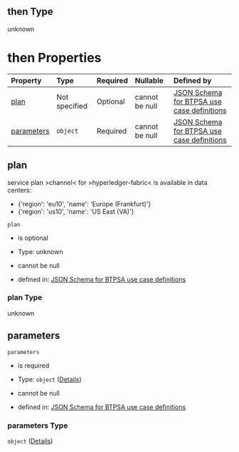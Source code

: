 ## then Type

unknown

# then Properties

| Property                  | Type          | Required | Nullable       | Defined by                                                                                                                                                                                                                                                  |
| :------------------------ | :------------ | :------- | :------------- | :---------------------------------------------------------------------------------------------------------------------------------------------------------------------------------------------------------------------------------------------------------- |
| [plan](#plan)             | Not specified | Optional | cannot be null | [JSON Schema for BTPSA use case definitions](btpsa-usecase-properties-services-items-allof-1-then-allof-45-then-allof-1-then-properties-plan.md "undefined#/properties/services/items/allOf/1/then/allOf/45/then/allOf/1/then/properties/plan")             |
| [parameters](#parameters) | `object`      | Required | cannot be null | [JSON Schema for BTPSA use case definitions](btpsa-usecase-properties-services-items-allof-1-then-allof-45-then-allof-1-then-properties-parameters.md "undefined#/properties/services/items/allOf/1/then/allOf/45/then/allOf/1/then/properties/parameters") |

## plan

service plan >channel< for >hyperledger-fabric< is available in data centers:

*   {'region': 'eu10', 'name': 'Europe (Frankfurt)'}
*   {'region': 'us10', 'name': 'US East (VA)'}

`plan`

*   is optional

*   Type: unknown

*   cannot be null

*   defined in: [JSON Schema for BTPSA use case definitions](btpsa-usecase-properties-services-items-allof-1-then-allof-45-then-allof-1-then-properties-plan.md "undefined#/properties/services/items/allOf/1/then/allOf/45/then/allOf/1/then/properties/plan")

### plan Type

unknown

## parameters



`parameters`

*   is required

*   Type: `object` ([Details](btpsa-usecase-properties-services-items-allof-1-then-allof-45-then-allof-1-then-properties-parameters.md))

*   cannot be null

*   defined in: [JSON Schema for BTPSA use case definitions](btpsa-usecase-properties-services-items-allof-1-then-allof-45-then-allof-1-then-properties-parameters.md "undefined#/properties/services/items/allOf/1/then/allOf/45/then/allOf/1/then/properties/parameters")

### parameters Type

`object` ([Details](btpsa-usecase-properties-services-items-allof-1-then-allof-45-then-allof-1-then-properties-parameters.md))
